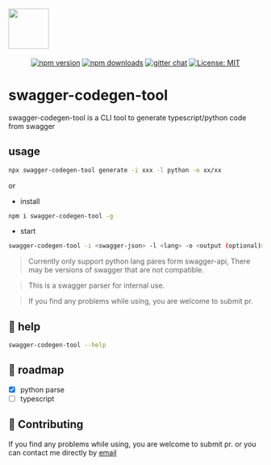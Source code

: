 # <img src="https://raw.githubusercontent.com/swagger-api/swagger.io/wordpress/images/assets/SWC-logo-clr.png" height="80">

<div align="center">

[![npm version](https://img.shields.io/npm/v/swagger-codegen-tool.svg?style=flat-square)](https://www.npmjs.org/package/swagger-codegen-tool)
[![npm downloads](https://img.shields.io/npm/dm/swagger-codegen-tool.svg?style=flat-square)](https://npm-stat.com/charts.html?package=swagger-codegen-tool)
[![gitter chat](https://img.shields.io/gitter/room/mzabriskie/swagger-codegen-tool.svg?style=flat-square)](https://gitter.im/mzabriskie/swagger-codegen-tool)
[![License: MIT](https://img.shields.io/badge/License-MIT-yellow.svg)](https://opensource.org/licenses/MIT)

</div>


# swagger-codegen-tool
swagger-codegen-tool is a CLI tool to generate typescript/python code from swagger

## usage

```bash
npx swagger-codegen-tool generate -i xxx -l python -o xx/xx
```
or

- install
```bash
npm i swagger-codegen-tool -g
```
- start
```bash
swagger-codegen-tool -i <swagger-json> -l <lang> -o <output (optional)>
```

> Currently only support python lang pares form swagger-api, There may be versions of swagger that are not compatible.

> This is a swagger parser for internal use.

> If you find any problems while using, you are welcome to submit pr.

## 📖 help
```bash
swagger-codegen-tool --help
```
### 

## 🤔 roadmap
- [x] python parse
- [ ] typescript

## 💁 Contributing
If you find any problems while using, you are welcome to submit pr. or you can contact me directly by <a href="mailto:six.django@gmail.com">email</a>
